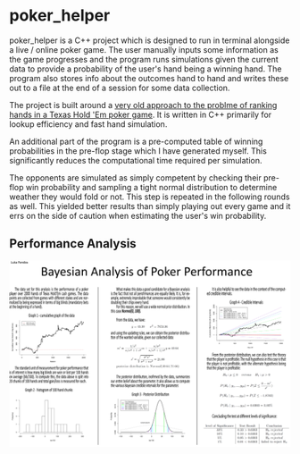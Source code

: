 # poker_helper

poker_helper is a C++ project which is designed to run in terminal alongside a live / online poker game. The user manually inputs some information as the game progresses and the program runs simulations given the current data to provide a probability of the user's hand being a winning hand. The program also stores info about the outcomes hand to hand and writes these out to a file at the end of a session for some data collection.

The project is built around a [very old approach to the problme of ranking hands in a Texas Hold 'Em poker game](https://web.archive.org/web/20111103160502/http://www.codingthewheel.com/archives/poker-hand-evaluator-roundup#2p2). It is written in C++ primarily for lookup efficiency and fast hand simulation. 

An additional part of the program is a pre-computed table of winning probabilities in the pre-flop stage which I have generated myself. This significantly reduces the computational time required per simulation. 

The opponents are simulated as simply competent by checking their pre-flop win probability and sampling a tight normal distribution to determine weather they would fold or not. This step is repeated in the following rounds as well. This yielded better results than simply playing out every game and it errs on the side of caution when estimating the user's win probability.

## Performance Analysis

<img src = "https://github.com/lukapandza/poker_helper/blob/main/analysis_poster.jpg"></img>
